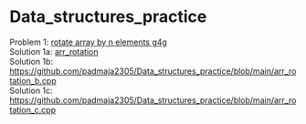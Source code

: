 # Data_structures_practice

Problem 1: <a href="https://practice.geeksforgeeks.org/problems/rotate-array-by-n-elements/0"> rotate array by n elements g4g</a>  
Solution 1a: <a href="https://github.com/padmaja2305/Data_structures_practice/blob/main/arr_rotation.cpp"> arr_rotation</a>  
Solution 1b: https://github.com/padmaja2305/Data_structures_practice/blob/main/arr_rotation_b.cpp  
Solution 1c: https://github.com/padmaja2305/Data_structures_practice/blob/main/arr_rotation_c.cpp

